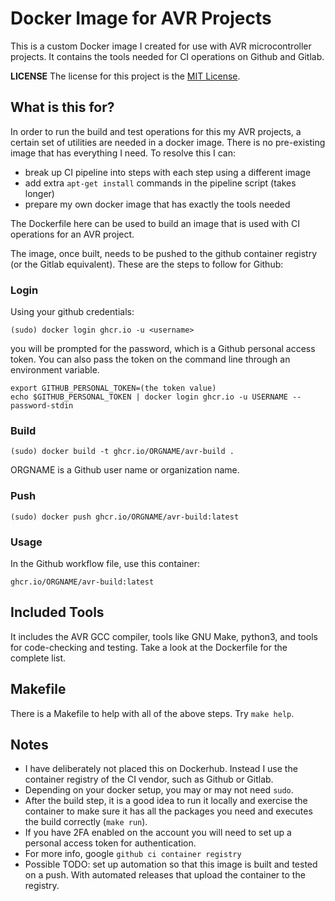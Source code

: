 Docker Image for AVR Projects
=============================

This is a custom Docker image I created for use with AVR microcontroller
projects. It contains the tools needed for CI operations on Github and Gitlab.

**LICENSE** The license for this project is the
[MIT License](https://opensource.org/licenses/MIT).

What is this for?
-----------------

In order to run the build and test operations for this my AVR projects, a
certain set of utilities are needed in a docker image. There is no pre-existing
image that has everything I need. To resolve this I can:

- break up CI pipeline into steps with each step using a different image
- add extra `apt-get install` commands in the pipeline script (takes longer)
- prepare my own docker image that has exactly the tools needed

The Dockerfile here can be used to build an image that is used with CI
operations for an AVR project.

The image, once built, needs to be pushed to the github container registry
(or the Gitlab equivalent). These are the steps to follow for Github:

### Login

Using your github credentials:

    (sudo) docker login ghcr.io -u <username>

you will be prompted for the password, which is a Github personal access
token. You can also pass the token on the command line through an environment
variable.

    export GITHUB_PERSONAL_TOKEN=(the token value)
    echo $GITHUB_PERSONAL_TOKEN | docker login ghcr.io -u USERNAME --password-stdin

### Build

    (sudo) docker build -t ghcr.io/ORGNAME/avr-build .

ORGNAME is a Github user name or organization name.

### Push

    (sudo) docker push ghcr.io/ORGNAME/avr-build:latest

### Usage

In the Github workflow file, use this container:

    ghcr.io/ORGNAME/avr-build:latest

Included Tools
--------------

It includes the AVR GCC compiler, tools like GNU Make, python3, and tools for
code-checking and testing. Take a look at the Dockerfile for the complete
list.

Makefile
--------

There is a Makefile to help with all of the above steps. Try `make help`.

Notes
-----

- I have deliberately not placed this on Dockerhub. Instead I use the container
  registry of the CI vendor, such as Github or Gitlab.
- Depending on your docker setup, you may or may not need `sudo`.
- After the build step, it is a good idea to run it locally and exercise the
  container to make sure it has all the packages you need and executes the
  build correctly (`make run`).
- If you have 2FA enabled on the account you will need to set up a personal
  access token for authentication.
- For more info, google `github ci container registry`
- Possible TODO: set up automation so that this image is built and tested on
  a push. With automated releases that upload the container to the registry.
